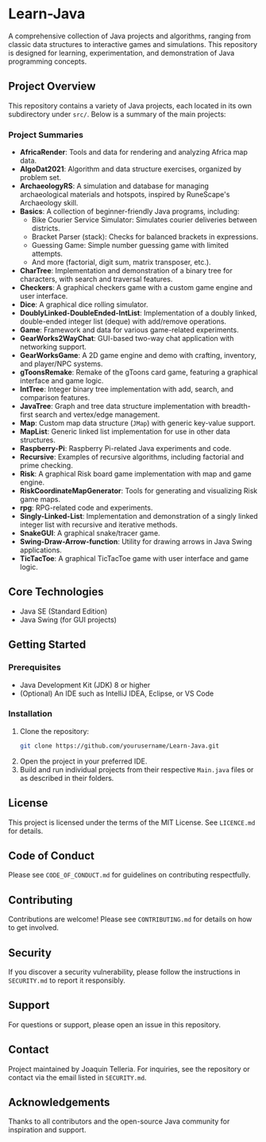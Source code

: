 # Learn-Java

A comprehensive collection of Java projects and algorithms, ranging from classic data structures to interactive games and simulations. This repository is designed for learning, experimentation, and demonstration of Java programming concepts.

## Project Overview

This repository contains a variety of Java projects, each located in its own subdirectory under `src/`. Below is a summary of the main projects:

### Project Summaries

- **AfricaRender**: Tools and data for rendering and analyzing Africa map data.
- **AlgoDat2021**: Algorithm and data structure exercises, organized by problem set.
- **ArchaeologyRS**: A simulation and database for managing archaeological materials and hotspots, inspired by RuneScape's Archaeology skill.
- **Basics**: A collection of beginner-friendly Java programs, including:
  - Bike Courier Service Simulator: Simulates courier deliveries between districts.
  - Bracket Parser (stack): Checks for balanced brackets in expressions.
  - Guessing Game: Simple number guessing game with limited attempts.
  - And more (factorial, digit sum, matrix transposer, etc.).
- **CharTree**: Implementation and demonstration of a binary tree for characters, with search and traversal features.
- **Checkers**: A graphical checkers game with a custom game engine and user interface.
- **Dice**: A graphical dice rolling simulator.
- **DoublyLinked-DoubleEnded-IntList**: Implementation of a doubly linked, double-ended integer list (deque) with add/remove operations.
- **Game**: Framework and data for various game-related experiments.
- **GearWorks2WayChat**: GUI-based two-way chat application with networking support.
- **GearWorksGame**: A 2D game engine and demo with crafting, inventory, and player/NPC systems.
- **gToonsRemake**: Remake of the gToons card game, featuring a graphical interface and game logic.
- **IntTree**: Integer binary tree implementation with add, search, and comparison features.
- **JavaTree**: Graph and tree data structure implementation with breadth-first search and vertex/edge management.
- **Map**: Custom map data structure (`JMap`) with generic key-value support.
- **MapList**: Generic linked list implementation for use in other data structures.
- **Raspberry-Pi**: Raspberry Pi-related Java experiments and code.
- **Recursive**: Examples of recursive algorithms, including factorial and prime checking.
- **Risk**: A graphical Risk board game implementation with map and game engine.
- **RiskCoordinateMapGenerator**: Tools for generating and visualizing Risk game maps.
- **rpg**: RPG-related code and experiments.
- **Singly-Linked-List**: Implementation and demonstration of a singly linked integer list with recursive and iterative methods.
- **SnakeGUI**: A graphical snake/tracer game.
- **Swing-Draw-Arrow-function**: Utility for drawing arrows in Java Swing applications.
- **TicTacToe**: A graphical TicTacToe game with user interface and game logic.

## Core Technologies

- Java SE (Standard Edition)
- Java Swing (for GUI projects)

## Getting Started

### Prerequisites
- Java Development Kit (JDK) 8 or higher
- (Optional) An IDE such as IntelliJ IDEA, Eclipse, or VS Code

### Installation
1. Clone the repository:
   ```sh
   git clone https://github.com/yourusername/Learn-Java.git
   ```
2. Open the project in your preferred IDE.
3. Build and run individual projects from their respective `Main.java` files or as described in their folders.

## License

This project is licensed under the terms of the MIT License. See `LICENCE.md` for details.

## Code of Conduct

Please see `CODE_OF_CONDUCT.md` for guidelines on contributing respectfully.

## Contributing

Contributions are welcome! Please see `CONTRIBUTING.md` for details on how to get involved.

## Security

If you discover a security vulnerability, please follow the instructions in `SECURITY.md` to report it responsibly.

## Support

For questions or support, please open an issue in this repository.

## Contact

Project maintained by Joaquin Telleria. For inquiries, see the repository or contact via the email listed in `SECURITY.md`.

## Acknowledgements

Thanks to all contributors and the open-source Java community for inspiration and support.
